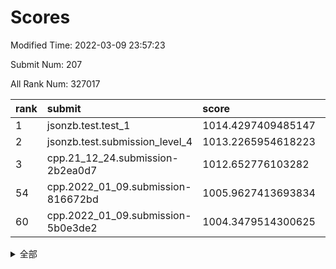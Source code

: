# Scores

Modified Time: 2022-03-09 23:57:23

Submit Num: 207

All Rank Num: 327017

| rank |               submit               |       score        |       sigma        | pk_num |
| :--- | :--------------------------------- | :----------------- | :----------------- | :----- |
| 1    | jsonzb.test.test_1                 | 1014.4297409485147 | 0.8042677582480496 | 6320   |
| 2    | jsonzb.test.submission_level_4     | 1013.2265954618223 | 0.8076206759614847 | 6320   |
| 3    | cpp.21_12_24.submission-2b2ea0d7   | 1012.652776103282  | 0.8084088862038886 | 6316   |
| 54   | cpp.2022_01_09.submission-816672bd | 1005.9627413693834 | 0.7074856786917564 | 6322   |
| 60   | cpp.2022_01_09.submission-5b0e3de2 | 1004.3479514300625 | 0.7233254832125885 | 6321   |


<details>
<summary>全部</summary>

| rank |                 submit                 |       score        |       sigma        | pk_num |
| :--- | :------------------------------------- | :----------------- | :----------------- | :----- |
| 1    | jsonzb.test.test_1                     | 1014.4297409485147 | 0.8042677582480496 | 6320   |
| 2    | jsonzb.test.submission_level_4         | 1013.2265954618223 | 0.8076206759614847 | 6320   |
| 3    | cpp.21_12_24.submission-2b2ea0d7       | 1012.652776103282  | 0.8084088862038886 | 6316   |
| 4    | gobigger.level_3.submission_level_3_14 | 1012.2709920816374 | 0.7810110685321581 | 6324   |
| 5    | gobigger.level_3.submission_level_3_0  | 1011.5876845053136 | 0.76275288142801   | 6327   |
| 6    | gobigger.level_3.submission_level_3_33 | 1011.4809098015367 | 0.7771341946097033 | 6321   |
| 7    | gobigger.level_3.submission_level_3_5  | 1011.3795567469944 | 0.7614223459531713 | 6319   |
| 8    | gobigger.level_3.submission_level_3_20 | 1011.3177357397456 | 0.7849789071333855 | 6316   |
| 9    | gobigger.level_3.submission_level_3_24 | 1010.9878765925528 | 0.760368600921244  | 6319   |
| 10   | gobigger.level_3.submission_level_3_36 | 1010.7940203714712 | 0.7566068079708731 | 6319   |
| 11   | gobigger.level_3.submission_level_3_28 | 1010.7698041804242 | 0.766039570619726  | 6318   |
| 12   | gobigger.level_3.submission_level_3_49 | 1010.7235362465414 | 0.7730404059496733 | 6319   |
| 13   | gobigger.level_3.submission_level_3_41 | 1010.6400614393981 | 0.772643032988159  | 6322   |
| 14   | gobigger.level_3.submission_level_3_46 | 1010.5764304363653 | 0.7648441291398125 | 6314   |
| 15   | gobigger.level_3.submission_level_3_37 | 1010.5294963060832 | 0.7583941670344962 | 6321   |
| 16   | gobigger.level_3.submission_level_3_12 | 1010.3254491973754 | 0.7779212519318526 | 6321   |
| 17   | gobigger.level_3.submission_level_3_25 | 1010.2684879149245 | 0.7568134979866828 | 6325   |
| 18   | gobigger.level_3.submission_level_3_11 | 1010.2093270741999 | 0.756655108755234  | 6316   |
| 19   | gobigger.level_3.submission_level_3_16 | 1010.0979915880623 | 0.7379985113869915 | 6320   |
| 20   | gobigger.level_3.submission_level_3_2  | 1010.0299826654775 | 0.7844600940699441 | 6318   |
| 21   | gobigger.level_3.submission_level_3_48 | 1009.9991836177122 | 0.753632235178336  | 6318   |
| 22   | gobigger.level_3.submission_level_3_6  | 1009.9588006519288 | 0.735811425874454  | 6320   |
| 23   | gobigger.level_3.submission_level_3_15 | 1009.9551886733668 | 0.7637825872030715 | 6318   |
| 24   | gobigger.level_3.submission_level_3_44 | 1009.9439650084541 | 0.7747933325199419 | 6317   |
| 25   | gobigger.level_3.submission_level_3_21 | 1009.8802846916786 | 0.7458784121242296 | 6317   |
| 26   | gobigger.level_3.submission_level_3_42 | 1009.837625861197  | 0.7501152056856676 | 6316   |
| 27   | gobigger.level_3.submission_level_3_17 | 1009.7750011210055 | 0.7356748286275178 | 6319   |
| 28   | gobigger.level_3.submission_level_3_9  | 1009.6581654343557 | 0.756063628691056  | 6320   |
| 29   | gobigger.level_3.submission_level_3_8  | 1009.6530990193108 | 0.7380481624147325 | 6319   |
| 30   | gobigger.level_3.submission_level_3_29 | 1009.611637008775  | 0.7651843239408901 | 6313   |
| 31   | gobigger.level_3.submission_level_3_43 | 1009.5350678054654 | 0.7575852913629278 | 6319   |
| 32   | gobigger.level_3.submission_level_3_19 | 1009.5058716371    | 0.747652533834937  | 6314   |
| 33   | gobigger.level_3.submission_level_3_1  | 1009.4796463597912 | 0.752700048605814  | 6314   |
| 34   | gobigger.level_3.submission_level_3_30 | 1009.4527105160626 | 0.7494838301027378 | 6325   |
| 35   | gobigger.level_3.submission_level_3_47 | 1009.3721784828961 | 0.7459409456589318 | 6318   |
| 36   | gobigger.level_3.submission_level_3_35 | 1009.2494960926596 | 0.7517636293066168 | 6318   |
| 37   | gobigger.level_3.submission_level_3_26 | 1009.236940585735  | 0.7465319435189105 | 6317   |
| 38   | gobigger.level_3.submission_level_3_45 | 1009.2169166666313 | 0.756495476382633  | 6320   |
| 39   | gobigger.level_3.submission_level_3_23 | 1009.1870068575774 | 0.7467154877936943 | 6317   |
| 40   | gobigger.level_3.submission_level_3_7  | 1009.1549204500454 | 0.7571601227967584 | 6321   |
| 41   | gobigger.level_3.submission_level_3_34 | 1009.1334561552922 | 0.7249761769708013 | 6318   |
| 42   | gobigger.level_3.submission_level_3_38 | 1009.0878030750048 | 0.7526240648799457 | 6319   |
| 43   | gobigger.level_3.submission_level_3_13 | 1009.0532904333044 | 0.7547759241094257 | 6313   |
| 44   | gobigger.level_3.submission_level_3_27 | 1008.9820109088253 | 0.7401654905730516 | 6323   |
| 45   | gobigger.level_3.submission_level_3_4  | 1008.969058649825  | 0.7496275442744267 | 6322   |
| 46   | gobigger.level_3.submission_level_3_22 | 1008.9485658238468 | 0.7372468292067433 | 6316   |
| 47   | gobigger.level_3.submission_level_3_31 | 1008.9264332140039 | 0.765744022098852  | 6322   |
| 48   | gobigger.level_3.submission_level_3_32 | 1008.7365779848644 | 0.757497402417369  | 6323   |
| 49   | gobigger.level_3.submission_level_3_40 | 1008.7313915761845 | 0.7588925174941145 | 6321   |
| 50   | gobigger.level_3.submission_level_3_39 | 1008.5063951207138 | 0.7490811347264413 | 6323   |
| 51   | gobigger.level_3.submission_level_3_18 | 1008.3410765017015 | 0.7548323942221301 | 6318   |
| 52   | gobigger.level_3.submission_level_3_10 | 1008.2492709827418 | 0.7448268370885502 | 6323   |
| 53   | gobigger.level_3.submission_level_3_3  | 1007.7716865672616 | 0.7405036150118766 | 6319   |
| 54   | cpp.2022_01_09.submission-816672bd     | 1005.9627413693834 | 0.7074856786917564 | 6322   |
| 55   | gobigger.level_1.submission_level_1_46 | 1005.0459889303343 | 0.7176065571907156 | 6315   |
| 56   | gobigger.level_1.submission_level_1_16 | 1004.9869073923915 | 0.7172820792855791 | 6322   |
| 57   | gobigger.level_1.submission_level_1_39 | 1004.9179950633488 | 0.7303405561109518 | 6321   |
| 58   | gobigger.level_1.submission_level_1_7  | 1004.7058245077453 | 0.7235749745219642 | 6319   |
| 59   | gobigger.level_1.submission_level_1_10 | 1004.3859966859559 | 0.72673951787368   | 6321   |
| 60   | cpp.2022_01_09.submission-5b0e3de2     | 1004.3479514300625 | 0.7233254832125885 | 6321   |
| 61   | gobigger.level_1.submission_level_1_17 | 1004.2447821978313 | 0.7072053279405198 | 6322   |
| 62   | gobigger.level_1.submission_level_1_19 | 1004.1048664643694 | 0.7253186830593205 | 6321   |
| 63   | gobigger.level_1.submission_level_1_49 | 1004.0834811836863 | 0.7146093891168309 | 6319   |
| 64   | gobigger.level_1.submission_level_1_29 | 1004.0336088223632 | 0.7184618511447448 | 6322   |
| 65   | gobigger.level_1.submission_level_1_31 | 1004.0279791333983 | 0.7138564291019348 | 6323   |
| 66   | gobigger.level_1.submission_level_1_25 | 1004.0235976972675 | 0.7109694848806292 | 6322   |
| 67   | gobigger.level_1.submission_level_1_20 | 1003.9817006459    | 0.7217159008700845 | 6313   |
| 68   | gobigger.level_1.submission_level_1_28 | 1003.9219326112119 | 0.7202815081622093 | 6318   |
| 69   | gobigger.level_1.submission_level_1_4  | 1003.8566058008522 | 0.732770430409287  | 6324   |
| 70   | gobigger.level_1.submission_level_1_47 | 1003.8082778230971 | 0.726504052675507  | 6319   |
| 71   | gobigger.level_1.submission_level_1_13 | 1003.7726996165694 | 0.7123358211504537 | 6320   |
| 72   | gobigger.level_1.submission_level_1_6  | 1003.7627342486859 | 0.7215932392198278 | 6321   |
| 73   | gobigger.level_1.submission_level_1_1  | 1003.6645885957263 | 0.7185568549056652 | 6321   |
| 74   | gobigger.level_1.submission_level_1_12 | 1003.6225722138137 | 0.7126979356430552 | 6316   |
| 75   | gobigger.level_1.submission_level_1_23 | 1003.5652511557298 | 0.7093176314332729 | 6315   |
| 76   | gobigger.level_1.submission_level_1_27 | 1003.5551632940854 | 0.7112631876283471 | 6316   |
| 77   | gobigger.level_1.submission_level_1_45 | 1003.4444967926847 | 0.7289338725886373 | 6315   |
| 78   | gobigger.level_1.submission_level_1_41 | 1003.4390966400867 | 0.7205484195201237 | 6319   |
| 79   | gobigger.level_1.submission_level_1_24 | 1003.3989835051244 | 0.7313327939794518 | 6320   |
| 80   | gobigger.level_1.submission_level_1_37 | 1003.3899815655662 | 0.7110717719024539 | 6320   |
| 81   | gobigger.level_1.submission_level_1_11 | 1003.383160455919  | 0.7152998954015137 | 6323   |
| 82   | gobigger.level_1.submission_level_1_38 | 1003.3709964568386 | 0.7123595898013896 | 6316   |
| 83   | gobigger.level_1.submission_level_1_35 | 1003.3596126317709 | 0.7158033536943472 | 6315   |
| 84   | gobigger.level_1.submission_level_1_9  | 1003.3489393046049 | 0.7243583118384093 | 6320   |
| 85   | gobigger.level_1.submission_level_1_0  | 1003.2972156560096 | 0.7074083286626104 | 6321   |
| 86   | gobigger.level_1.submission_level_1_48 | 1003.2116825285128 | 0.7065053509082888 | 6322   |
| 87   | gobigger.level_1.submission_level_1_33 | 1003.2030520349322 | 0.7081799868032307 | 6320   |
| 88   | gobigger.level_1.submission_level_1_32 | 1003.1137911845477 | 0.7180430134868608 | 6320   |
| 89   | gobigger.level_1.submission_level_1_43 | 1003.1056452235746 | 0.7150152956255473 | 6317   |
| 90   | gobigger.level_1.submission_level_1_15 | 1003.0439413922403 | 0.7139425214290023 | 6316   |
| 91   | gobigger.level_1.submission_level_1_34 | 1003.0008542592361 | 0.7170449941154955 | 6322   |
| 92   | gobigger.level_1.submission_level_1_21 | 1002.8881346554818 | 0.710344151109905  | 6321   |
| 93   | gobigger.level_1.submission_level_1_36 | 1002.8719648169047 | 0.7067337611735875 | 6317   |
| 94   | gobigger.level_1.submission_level_1_8  | 1002.8174222491126 | 0.7207195458004044 | 6323   |
| 95   | gobigger.level_1.submission_level_1_18 | 1002.781073219677  | 0.7103957172881403 | 6322   |
| 96   | gobigger.level_1.submission_level_1_5  | 1002.7767827531438 | 0.7112750698721894 | 6315   |
| 97   | gobigger.level_1.submission_level_1_42 | 1002.6430546656862 | 0.7106636968861364 | 6316   |
| 98   | gobigger.level_1.submission_level_1_2  | 1002.4129236587895 | 0.7194581359197533 | 6316   |
| 99   | gobigger.level_1.submission_level_1_44 | 1002.3752024315521 | 0.7084788535884489 | 6318   |
| 100  | gobigger.level_1.submission_level_1_30 | 1002.3610557172598 | 0.706815049399833  | 6321   |
| 101  | gobigger.level_1.submission_level_1_22 | 1002.2881158324377 | 0.7117213539696678 | 6321   |
| 102  | gobigger.level_1.submission_level_1_3  | 1002.2618782926729 | 0.71835257152033   | 6328   |
| 103  | gobigger.level_1.submission_level_1_40 | 1001.852888715384  | 0.7038503019575252 | 6317   |
| 104  | gobigger.level_1.submission_level_1_14 | 1001.6341142285495 | 0.7043136549444169 | 6313   |
| 105  | gobigger.level_1.submission_level_1_26 | 1001.5621694121671 | 0.7194291786513304 | 6314   |
| 106  | gobigger.random.submission_random_28   | 997.847870080284   | 0.7163296003358208 | 6322   |
| 107  | gobigger.random.submission_random_23   | 997.6795559224714  | 0.7118291990787926 | 6318   |
| 108  | gobigger.random.submission_random_19   | 997.4344325828158  | 0.7067869056173111 | 6322   |
| 109  | gobigger.random.submission_random_8    | 997.2409491591116  | 0.6975664508685638 | 6320   |
| 110  | gobigger.random.submission_random_46   | 997.0779427212992  | 0.713582425380562  | 6322   |
| 111  | gobigger.random.submission_random_16   | 997.0163486207942  | 0.7045595357591042 | 6320   |
| 112  | gobigger.random.submission_random_6    | 996.8715367035835  | 0.7183926878820583 | 6319   |
| 113  | gobigger.random.submission_random_5    | 996.8449781617123  | 0.7114524529729583 | 6320   |
| 114  | gobigger.random.submission_random_4    | 996.8034758090138  | 0.7048038544113289 | 6315   |
| 115  | gobigger.random.submission_random_29   | 996.7807277375967  | 0.7191918509093428 | 6318   |
| 116  | gobigger.random.submission_random_20   | 996.6272773555017  | 0.7200645638809521 | 6320   |
| 117  | gobigger.random.submission_random_39   | 996.6270982031956  | 0.7055330875416255 | 6320   |
| 118  | gobigger.random.submission_random_42   | 996.5986108781577  | 0.7080144455051482 | 6319   |
| 119  | gobigger.random.submission_random_26   | 996.5560665634583  | 0.6991156194830822 | 6317   |
| 120  | gobigger.random.submission_random_27   | 996.4984663734925  | 0.7072340447035843 | 6317   |
| 121  | gobigger.random.submission_random_45   | 996.4619911639963  | 0.7006275594426734 | 6319   |
| 122  | gobigger.random.submission_random_13   | 996.4591743896315  | 0.7036923784571795 | 6320   |
| 123  | gobigger.random.submission_random_33   | 996.4182331200168  | 0.7173734373204718 | 6318   |
| 124  | gobigger.random.submission_random_44   | 996.3855682198872  | 0.7157959087043139 | 6322   |
| 125  | gobigger.random.submission_random_9    | 996.3256443982302  | 0.7236430329550348 | 6318   |
| 126  | gobigger.random.submission_random_48   | 996.1197974907789  | 0.7085829012159861 | 6313   |
| 127  | gobigger.random.submission_random_24   | 996.0840797607384  | 0.7149238252731658 | 6320   |
| 128  | gobigger.random.submission_random_11   | 996.0782498251597  | 0.7228494864509672 | 6322   |
| 129  | gobigger.random.submission_random_12   | 996.0285349291717  | 0.713740520893672  | 6318   |
| 130  | gobigger.random.submission_random_0    | 995.9822465619258  | 0.7110700656589911 | 6320   |
| 131  | gobigger.random.submission_random_32   | 995.9797902527661  | 0.7262114068658997 | 6323   |
| 132  | gobigger.random.submission_random_17   | 995.9376951294391  | 0.7175952529816667 | 6318   |
| 133  | gobigger.random.submission_random_14   | 995.9054396276014  | 0.7198985012372292 | 6322   |
| 134  | gobigger.random.submission_random_36   | 995.9006603423645  | 0.7193471931931203 | 6316   |
| 135  | gobigger.random.submission_random_30   | 995.787313087618   | 0.7268600418609056 | 6316   |
| 136  | gobigger.random.submission_random_40   | 995.7688769687678  | 0.7098078109407546 | 6324   |
| 137  | gobigger.random.submission_random_7    | 995.7576776209698  | 0.7047102335221166 | 6317   |
| 138  | gobigger.random.submission_random_18   | 995.7191685483098  | 0.716994436159715  | 6311   |
| 139  | gobigger.random.submission_random_35   | 995.6698568648007  | 0.7063598772451823 | 6323   |
| 140  | gobigger.random.submission_random_1    | 995.6146809084801  | 0.7119058514192997 | 6322   |
| 141  | gobigger.random.submission_random_2    | 995.543016264301   | 0.7058977357411641 | 6317   |
| 142  | gobigger.random.submission_random_38   | 995.4772570240826  | 0.7179211889731874 | 6318   |
| 143  | gobigger.random.submission_random_25   | 995.4363120209008  | 0.7099151346885781 | 6319   |
| 144  | gobigger.random.submission_random_22   | 995.4353354088687  | 0.7172116145174815 | 6318   |
| 145  | gobigger.random.submission_random_49   | 995.402829425742   | 0.7078577711413382 | 6309   |
| 146  | gobigger.random.submission_random_31   | 995.3971258908374  | 0.7107926579335812 | 6319   |
| 147  | gobigger.random.submission_random_15   | 995.3820440064403  | 0.7331538509466481 | 6324   |
| 148  | gobigger.random.submission_random_34   | 995.2471048752509  | 0.7069072276678834 | 6318   |
| 149  | gobigger.random.submission_random_3    | 995.2383438670023  | 0.7381230139876367 | 6317   |
| 150  | gobigger.random.submission_random_21   | 994.9796679197726  | 0.7237006742526466 | 6319   |
| 151  | gobigger.random.submission_random_47   | 994.8257407816878  | 0.7202587026951612 | 6319   |
| 152  | gobigger.random.submission_random_10   | 994.7490188188066  | 0.7006308603659401 | 6316   |
| 153  | gobigger.level_2.submission_level_2_14 | 994.5981603963604  | 0.7278466059402728 | 6317   |
| 154  | gobigger.level_2.submission_level_2_49 | 994.5168382573755  | 0.7283144945622791 | 6317   |
| 155  | gobigger.random.submission_random_43   | 994.4745865844146  | 0.7143001085894015 | 6319   |
| 156  | gobigger.random.submission_random_37   | 994.3838014681443  | 0.7157115428360882 | 6318   |
| 157  | gobigger.random.submission_random_41   | 994.3440045692067  | 0.7097738432680405 | 6323   |
| 158  | gobigger.level_2.submission_level_2_8  | 993.8315784908965  | 0.7507364070458004 | 6316   |
| 159  | gobigger.level_2.submission_level_2_34 | 993.564134593518   | 0.7310252617948699 | 6323   |
| 160  | gobigger.level_2.submission_level_2_7  | 993.4771142833273  | 0.7150252632753753 | 6324   |
| 161  | gobigger.level_2.submission_level_2_9  | 993.4444879519676  | 0.7209319868122788 | 6319   |
| 162  | gobigger.level_2.submission_level_2_10 | 993.3452195033068  | 0.7486425342342157 | 6311   |
| 163  | gobigger.level_2.submission_level_2_32 | 993.3427546692374  | 0.732341597657835  | 6325   |
| 164  | gobigger.level_2.submission_level_2_12 | 993.2342834398546  | 0.7383491309073649 | 6316   |
| 165  | gobigger.level_2.submission_level_2_48 | 993.1837855167737  | 0.7377629106208863 | 6312   |
| 166  | gobigger.level_2.submission_level_2_41 | 992.9750326944703  | 0.7219846835249402 | 6322   |
| 167  | gobigger.level_2.submission_level_2_27 | 992.9062049278816  | 0.7375198194106717 | 6320   |
| 168  | gobigger.level_2.submission_level_2_43 | 992.8849609384264  | 0.7339910926924827 | 6319   |
| 169  | gobigger.level_2.submission_level_2_21 | 992.8787317788143  | 0.7529703001961016 | 6319   |
| 170  | gobigger.level_2.submission_level_2_45 | 992.8226317326494  | 0.7399471919800228 | 6318   |
| 171  | gobigger.level_2.submission_level_2_31 | 992.7947387020429  | 0.7190611511845123 | 6316   |
| 172  | gobigger.level_2.submission_level_2_44 | 992.7140238426362  | 0.754984801101039  | 6319   |
| 173  | gobigger.level_2.submission_level_2_29 | 992.6809519492492  | 0.73487978394071   | 6322   |
| 174  | gobigger.level_2.submission_level_2_30 | 992.6581753565142  | 0.7427009166030862 | 6319   |
| 175  | gobigger.level_2.submission_level_2_2  | 992.5899686896344  | 0.7430739477035024 | 6319   |
| 176  | gobigger.level_2.submission_level_2_47 | 992.4135821782224  | 0.7432803795937013 | 6321   |
| 177  | gobigger.level_2.submission_level_2_20 | 992.3545998156039  | 0.7528881877468883 | 6319   |
| 178  | gobigger.level_2.submission_level_2_26 | 992.177879522374   | 0.7363226812778569 | 6324   |
| 179  | gobigger.level_2.submission_level_2_3  | 992.1730094828474  | 0.7289941540451914 | 6322   |
| 180  | gobigger.level_2.submission_level_2_28 | 992.1543981174198  | 0.7320170607965841 | 6318   |
| 181  | gobigger.level_2.submission_level_2_36 | 992.1315004000446  | 0.7451557939505232 | 6321   |
| 182  | gobigger.level_2.submission_level_2_19 | 992.0933722060826  | 0.7272450033455267 | 6314   |
| 183  | gobigger.level_2.submission_level_2_17 | 992.0055104680523  | 0.7579472105545103 | 6322   |
| 184  | gobigger.level_2.submission_level_2_18 | 991.9795386894209  | 0.7491009620771241 | 6326   |
| 185  | gobigger.level_2.submission_level_2_23 | 991.9365148058968  | 0.7408410258487453 | 6318   |
| 186  | gobigger.level_2.submission_level_2_4  | 991.9030352343215  | 0.7597230353616222 | 6317   |
| 187  | gobigger.level_2.submission_level_2_13 | 991.7714012793818  | 0.7361938830011147 | 6318   |
| 188  | gobigger.level_2.submission_level_2_35 | 991.6720974500199  | 0.7452141896338726 | 6318   |
| 189  | gobigger.level_2.submission_level_2_5  | 991.6591205905149  | 0.7591362890578853 | 6321   |
| 190  | gobigger.level_2.submission_level_2_46 | 991.4685409411863  | 0.7639846839804725 | 6323   |
| 191  | gobigger.level_2.submission_level_2_0  | 991.434452148566   | 0.7468357226479949 | 6319   |
| 192  | gobigger.level_2.submission_level_2_6  | 991.3724958377602  | 0.757269492842832  | 6325   |
| 193  | gobigger.level_2.submission_level_2_40 | 991.2813050198266  | 0.739214590850979  | 6322   |
| 194  | gobigger.level_2.submission_level_2_39 | 991.2418606905476  | 0.7526140819827685 | 6319   |
| 195  | gobigger.level_2.submission_level_2_38 | 991.0462782183348  | 0.7642528052207241 | 6320   |
| 196  | gobigger.level_2.submission_level_2_22 | 991.0153083296736  | 0.7384387912102753 | 6321   |
| 197  | gobigger.level_2.submission_level_2_24 | 990.8466994255681  | 0.7754457116782777 | 6320   |
| 198  | gobigger.level_2.submission_level_2_1  | 990.8028377877584  | 0.764002266667814  | 6318   |
| 199  | gobigger.level_2.submission_level_2_16 | 990.7325667481834  | 0.7521237989837761 | 6321   |
| 200  | gobigger.level_2.submission_level_2_15 | 990.5269614363709  | 0.7554467636577316 | 6320   |
| 201  | gobigger.level_2.submission_level_2_33 | 990.4532746766264  | 0.7645595668255437 | 6316   |
| 202  | gobigger.level_2.submission_level_2_37 | 990.4156457415703  | 0.7710517206337564 | 6318   |
| 203  | gobigger.level_2.submission_level_2_42 | 990.252321302404   | 0.7777205223499662 | 6321   |
| 204  | gobigger.level_2.submission_level_2_11 | 989.9162002434106  | 0.7778895053912332 | 6319   |
| 205  | gobigger.level_2.submission_level_2_25 | 989.729610354159   | 0.7917039317773094 | 6320   |
| 206  | gobigger.none.submission_none_0        | 978.1525324237546  | 1.2045032828813675 | 6321   |
| 207  | gobigger.none.submission_none_1        | 976.6181743785666  | 1.3455538788163175 | 6316   |

</details>
